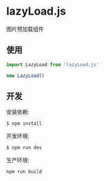 # lazyLoad.js
图片预加载组件

## 使用

```javascript
import LazyLoad from 'lazyLoad.js'

new LazyLoad()
```

## 开发

安装依赖:
```sh
$ npm install
```

开发环境:
```sh
$ npm run dev
```

生产环境:
```sh
npm run build
```